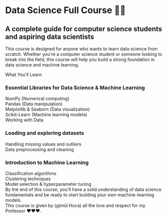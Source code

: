 # Data Science Full Course 🚀🚀
## A complete guide for computer science students and aspiring data scientists
This course is designed for anyone who wants to learn data science from scratch. Whether you're a computer science student or someone looking to break into the field, this course will help you build a strong foundation in data science and machine learning.

What You’ll Learn

### Essential Libraries for Data Science & Machine Learning<br>
NumPy (Numerical computing)<br>
Pandas (Data manipulation)<br>
Matplotlib & Seaborn (Data visualization)<br>
Scikit-Learn (Machine learning models)<br>
Working with Data<br>

### Loading and exploring datasets

Handling missing values and outliers<br>
Data preprocessing and cleaning<br>

### Introduction to Machine Learning

Classification algorithms<br>
Clustering techniques<br>
Model selection & hyperparameter tuning<br>
By the end of this course, you'll have a solid understanding of data science fundamentals and be ready to start building your own machine-learning models.<br>
This course is given by (gönül Hoca) all the love and respect for my Professor ❤️❤️❤️.<br>

